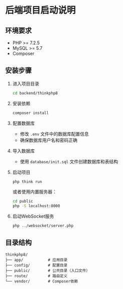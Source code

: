 # 后端项目启动说明

## 环境要求
- PHP >= 7.2.5
- MySQL >= 5.7
- Composer

## 安装步骤

1. 进入项目目录
   ```bash
   cd backend/thinkphp8
   ```

2. 安装依赖
   ```bash
   composer install
   ```

3. 配置数据库
   - 修改 `.env` 文件中的数据库配置信息
   - 确保数据库用户名和密码正确

4. 导入数据库
   - 使用 `database/init.sql` 文件创建数据库和表结构

5. 启动项目
   ```bash
   php think run
   ```
   或者使用内置服务器：
   ```bash
   cd public
   php -S localhost:8000
   ```

6. 启动WebSocket服务
   ```bash
   php ../websocket/server.php
   ```

## 目录结构
```
thinkphp8/
├── app/           # 应用目录
├── config/        # 配置目录
├── public/        # 公共目录（入口文件）
├── route/         # 路由定义
└── vendor/        # Composer依赖
```